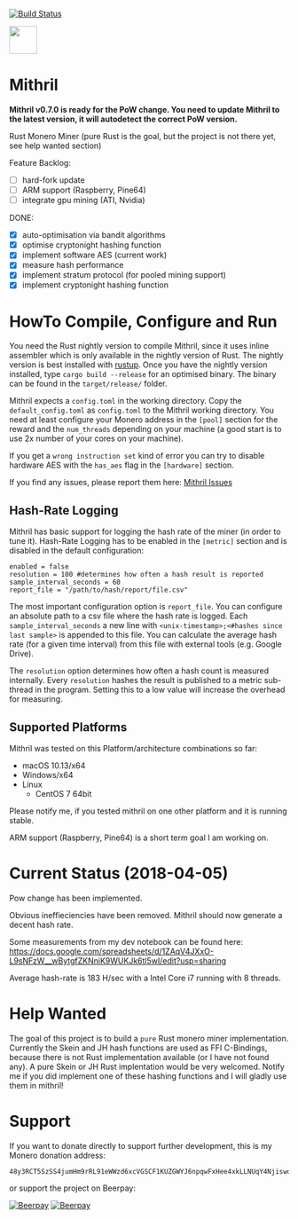 [![Build Status](https://travis-ci.org/Ragnaroek/mithril.svg?branch=master)](https://travis-ci.org/Ragnaroek/mithril)

<a href="https://www.patreon.com/user?u=10095629">
<img src="https://c5.patreon.com/external/logo/become_a_patron_button@2x.png" height="50">
</a>

# Mithril

**Mithril v0.7.0 is ready for the PoW change. You need to update Mithril to the latest version, it will autodetect the correct PoW version.**

Rust Monero Miner (pure Rust is the goal, but the project is not there yet, see help wanted section)

Feature Backlog:
- [ ] hard-fork update
- [ ] ARM support (Raspberry, Pine64)
- [ ] integrate gpu mining (ATI, Nvidia)

DONE:
- [x] auto-optimisation via bandit algorithms
- [x] optimise cryptonight hashing function
- [x] implement software AES (current work)
- [x] measure hash performance
- [x] implement stratum protocol (for pooled mining support)
- [x] implement cryptonight hashing function

# HowTo Compile, Configure and Run

You need the Rust nightly version to compile Mithril, since it uses inline assembler which is only available
in the nightly version of Rust. The nightly version is best installed with [rustup](https://www.rustup.rs/).
Once you have the nightly version installed, type `cargo build --release` for an optimised binary.
The binary can be found in the `target/release/` folder.

Mithril expects a `config.toml` in the working directory. Copy the `default_config.toml` as `config.toml` to the Mithril
working directory. You need at least configure your Monero address in the `[pool]` section for the reward and the `num_threads` depending on your machine (a good start is to use 2x number of your cores on your machine).

If you get a `wrong instruction set` kind of error you can try to disable hardware AES with the `has_aes` flag in the
`[hardware]` section.

If you find any issues, please report them here: [Mithril Issues](https://github.com/Ragnaroek/mithril/issues)

## Hash-Rate Logging

Mithril has basic support for logging the hash rate of the miner (in order to tune it). Hash-Rate Logging has to be
enabled in the `[metric]` section and is disabled in the default configuration:
```
enabled = false
resolution = 100 #determines how often a hash result is reported
sample_interval_seconds = 60
report_file = "/path/to/hash/report/file.csv"
```
The most important configuration option is `report_file`. You can configure an absolute path to a csv file where the hash rate is logged. Each `sample_interval_seconds` a new line with `<unix-timestamp>;<#hashes since last sample>` is appended to this file. You can calculate the average hash rate (for a given time interval) from this file with external tools (e.g. Google Drive).

The `resolution` option determines how often a hash count is measured internally. Every `resolution` hashes the result is published to a metric sub-thread in the program. Setting this to a low value will increase the overhead for measuring.

## Supported Platforms
Mithril was tested on this Platform/architecture combinations so far:
- macOS 10.13/x64
- Windows/x64
- Linux
  - CentOS 7 64bit

Please notify me, if you tested mithril on one other platform and it is running stable.

ARM support (Raspberry, Pine64) is a short term goal I am working on.

# Current Status (2018-04-05)

Pow change has been implemented.

Obvious ineffieciencies have been removed. Mithril should now generate a decent hash rate.

Some measurements from my dev notebook can be found here:
https://docs.google.com/spreadsheets/d/1ZAqV4JXxO-L9sNFzW__wBytgfZKNniK9WUKJk6tl5wI/edit?usp=sharing

Average hash-rate is 183 H/sec with a Intel Core i7 running with 8 threads.

# Help Wanted

The goal of this project is to build a `pure` Rust monero miner implementation. Currently the
Skein and JH hash functions are used as FFI C-Bindings, because there is not Rust implementation available (or I have not found any). A pure Skein or JH Rust implentation would be very welcomed. Notify me if you did implement one of these hashing
functions and I will gladly use them in mithril!

# Support

If you want to donate directly to support further development, this is my Monero donation address:
```
48y3RCT5SzSS4jumHm9rRL91eWWzd6xcVGSCF1KUZGWYJ6npqwFxHee4xkLLNUqY4NjiswdJhxFALeRqzncHoToeJMg2bhL
```

or support the project on Beerpay:

[![Beerpay](https://beerpay.io/Ragnaroek/mithril/badge.svg?style=beer-square)](https://beerpay.io/Ragnaroek/mithril)  [![Beerpay](https://beerpay.io/Ragnaroek/mithril/make-wish.svg?style=flat-square)](https://beerpay.io/Ragnaroek/mithril?focus=wish)


